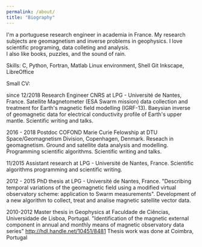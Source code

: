 ```yaml
---
permalink: /about/
title: "Biography"
---
```


I'm a portuguese research engineer in academia in France. My research subjects are geomagnetism and inverse problems in geophysics. 
I love scientific programing, data colleting and analysis.  
I also like books, puzzles, and the sound of rain.

Skills: C, Python, Fortran, Matlab
        Linux environment, Shell
        Git
        Inkscape, LibreOffice

Small CV:

since 12/2018 Research Engineer CNRS at LPG - Université de Nantes, France.
              Satellite Magnetometer (ESA Swarm mission) data collection and treatment for Earth's magnetic field modelling (IGRF-13).
              Baeysian inverse of geomagnetic data for electrical conductivity profile of Earth's upper mantle. 
              Scientific writing and talks.
                
2016 - 2018   Postdoc COFOND Marie Curie Felowship at DTU Space/Geomagnetism Division, Copenhagen, Denmark.
              Reseach in geomagnetism. Ground and satellite data analysis and modelling. 
              Programming scientific algorithms. 
              Scientific writing and talks.
                   
11/2015       Assistant research at LPG - Université de Nantes, France.
              Scientific algorithms programming and scientific writing.
                   
2012 - 2015   PhD thesis at LPG - Université de Nantes, France. 
              "Describing temporal variations of the geomagnetic field using a modified virtual observatory scheme: application to Swarm measurements".
              Development of a new algorithm to collect, treat and analise magnetic satellite vector data.
                
2010-2012     Master thesis in Geophysics at Faculdade de Ciências, Universidade de Lisboa, Portugal.
              "Identification of the magnetic external component in annual and monthly means of magnetic observatory data series"
              http://hdl.handle.net/10451/8481
              Thesis work was done at Coimbra, Portugal
              

